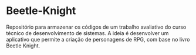 # Beetle-Knight
Repositório para armazenar os códigos de um trabalho avaliativo do curso técnico de desenvolvimento de sistemas. A ideia é desenvolver um aplicativo que permite a criação de personagens de RPG, com base no livro Beetle Knight.
